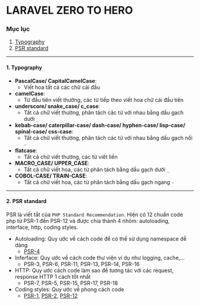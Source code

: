 # LARAVEL ZERO TO HERO

### Mục lục
1. [Typography](#typo)
2. [PSR standard](#psr)


___
#### 1. Typography <a name="typo"/>
- **PascalCase/ CapitalCamelCase**: 
  + Viết hoa tất cả các chữ cái đầu
- **camelCase**: 
  + Từ đầu tiên viết thường, các từ tiếp theo viết hoa chữ cái đầu tiên
- **underscore/ snake_case/ c_case**: 
  + Tất cả chữ viết thường, phân tách các từ với nhau bằng dấu gạch dưới `_`
- **kebab-case/ caterpillar-case/ dash-case/ hyphen-case/ lisp-case/ spinal-case/ css-case**:
  + Tất cả chữ viết thường, phân tách các từ với nhau bằng dấu gạch nối `-`
- **flatcase**: 
  + Tất cả chữ viết thường, các từ viết liền
- **MACRO_CASE/ UPPER_CASE**: 
  + Tất cả chữ viết hoa, các từ phân tách bằng dấu gạch dưới `_`
- **COBOL-CASE/ TRAIN-CASE**: 
  + Tất cả chữ viết hoa, các từ phân tách bằng dấu gạch ngang `-`

___
#### 2. PSR standard <a name="psr"/>
 PSR là viết tắt của `PHP Standard Recommendation`. Hiện có 12 chuẩn code php từ PSR-1 đến PSR-12 và được chia thành 4 nhóm: autoloading, interface, http, coding styles.

- Autoloading: Quy ước về cách code để có thể sử dụng namespace dễ dàng
  + [PSR-4](./psr/psr-4.md)
- Inferface: Quy ước về cách code thư viện ví dụ như logging, cache,...
  + PSR-3, PSR-6, PSR-11, PSR-13, PSR-14, PSR-16
- HTTP: Quy ước cách code làm sao để tương tác với các request, response HTTP 1 cách tốt nhất
  + PSR-7, PSR-5, PSR-15, PSR-17, PSR-18
- Coding styles: Quy ước về phong cách code
  + [PSR-1](./psr/psr-1.md), [PSR-2](./psr/psr-2.md), [PSR-12](./psr/psr-12.md)

